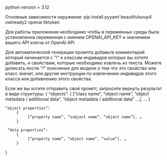 python version = 3.12

Основные зависимости окружения:
pip install pyyaml beautifulsoup4 owlready2 openai tiktoken

Для работы приложения необходимо чтобы в переменных среды была установленна переменная с именем OPENAI_API_KEY и значением вашего API ключа от OpenAI API

Для автоматической генерации промпта добавьте комментарий который начинается с "!" к классам индивидов которых вы хотите добавить, и свойствам, которые необходимо извлечь из текста. 
Можете дописать после "!" пояснение для модели о том что это свойство или класс значит, или другие инструкции по извлечению индивидов этого класса или добавлению этого свойства.

Если же вы хотите отправить свой промпт, запросите вернуть результат в виде структуры:
{ 
    “objects”: 
         {
              [“class name”, “object name”, “object metadata / additional data”, “object metadata / additional data” …], …
         }
                                                       
    “object properties”: 
         {
              [“property name”, “subject name”, “object name”], …      
         }

     “data properties”: 
         {
              [“property name”, “object name”, “value”], …      
         }
}
